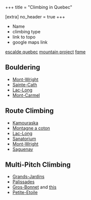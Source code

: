 +++
title = "Climbing in Quebec"

[extra]
no_header = true
+++


* Name
* climbing type
* link to topo
* google maps link


[escalde quebec](https://www.escaladequebec.com/topos-du-quebec/)
[mountain project](https://www.mountainproject.com/area/106143490/quebec-city-charlevoix-portneuf)
[fqme](https://fqme.qc.ca/map/)

## Bouldering

* [Mont-Wright](https://www.escaladequebec.com/topos/Stonebleau_MtWright.pdf) 
* [Sainte-Cath](https://www.escaladequebec.com/topos/Sainte_Catherine.pdf)
* [Lac-Long](https://fqme.qc.ca/wp-content/uploads/2018/09/Lac-Long-blocs-TOPO.pdf)
* [Mont-Carmel](https://fqme.qc.ca/wp-content/uploads/2020/10/Topo_M-C.pdf)


## Route Climbing

* [Kamouraska](https://www.mountainproject.com/area/107704715/lamphitheatre)
* [Montagne a coton](https://www.escaladequebec.com/topos/topo_Montagne_a_Coton.pdf)
* [Lac-Long](https://www.escaladequebec.com/topos/lac_Long_2019_EN.pdf)
* [Sanatorium](https://www.escaladequebec.com/topos/Topo_Sanatorium.pdf)
* [Mont-Wright](https://fqme.qc.ca/wp-content/uploads/2018/09/Mont-Wright-rocher-TOPO.pdf)
* [Saguenay](https://rakkup.com/guidebooks/quebec-saguenay-rock-climbing/)

## Multi-Pitch Climbing

* [Grands-Jardins](https://www.escaladequebec.com/topos/Topo_grands_jardins.pdf)
* [Palissades](https://fqme.qc.ca/wp-content/uploads/2018/12/LES-PALISSADES-DE-CHARLEVOIX-TOPO-2015.pdf)
* [Gros-Bonnet](https://fqme.qc.ca/wp-content/uploads/2021/05/Gros-Bonnet_climbing_2016.pdf) and [this](https://fqme.qc.ca/wp-content/uploads/2021/05/Illus_Left_section_EN.pdf)
* [Petite-Etoile](https://www.escaladequebec.com/topos/topo_Tite_Etoile.pdf)